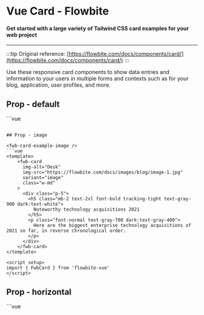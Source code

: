 <script setup>
import FwbCardExample from './card/examples/FwbCardExample.vue'
import FwbCardExampleImage from './card/examples/FwbCardExampleImage.vue'
import FwbCardExampleHorizontal from './card/examples/FwbCardExampleHorizontal.vue'
</script>
# Vue Card - Flowbite

#### Get started with a large variety of Tailwind CSS card examples for your web project

---

:::tip
Original reference: [https://flowbite.com/docs/components/card/](https://flowbite.com/docs/components/card/)
:::

Use these responsive card components to show data entries and information to your users in multiple forms and contexts such as for your blog, application, user profiles, and more.

## Prop - default

<fwb-card-example />
```vue
<template>
    <fwb-card href="#" class="w-sm">
      <div class="p-5">
        <h5 class="mb-2 text-2xl font-bold tracking-tight text-gray-900 dark:text-white">
          Noteworthy technology acquisitions 2021
        </h5>
        <p class="font-normal text-gray-700 dark:text-gray-400">
          Here are the biggest enterprise technology acquisitions of 2021 so far, in reverse chronological order.
        </p>
      </div>
    </fwb-card>
</template>

<script setup>
import { FwbCard } from 'flowbite-vue'
</script>
```

## Prop - image

<fwb-card-example-image />
```vue
<template>
    <fwb-card
      img-alt="Desk"
      img-src="https://flowbite.com/docs/images/blog/image-1.jpg"
      variant="image"
      class="w-md"
    >
      <div class="p-5">
        <h5 class="mb-2 text-2xl font-bold tracking-tight text-gray-900 dark:text-white">
          Noteworthy technology acquisitions 2021
        </h5>
        <p class="font-normal text-gray-700 dark:text-gray-400">
          Here are the biggest enterprise technology acquisitions of 2021 so far, in reverse chronological order.
        </p>
      </div>
    </fwb-card>
</template>

<script setup>
import { FwbCard } from 'flowbite-vue'
</script>
```

## Prop - horizontal

<fwb-card-example-horizontal />
```vue
<template>
    <fwb-card
      img-alt="Desk"
      img-src="https://flowbite.com/docs/images/blog/image-4.jpg"
      variant="horizontal"
      class="w-lg"
    >
      <div class="p-5">
        <h5 class="mb-2 text-2xl font-bold tracking-tight text-gray-900 dark:text-white">
          Noteworthy technology acquisitions 2021
        </h5>
        <p class="font-normal text-gray-700 dark:text-gray-400">
          Here are the biggest enterprise technology acquisitions of 2021 so far, in reverse chronological order.
        </p>
      </div>
    </fwb-card>
</template>

<script setup>
import { FwbCard } from 'flowbite-vue'
</script>
```
